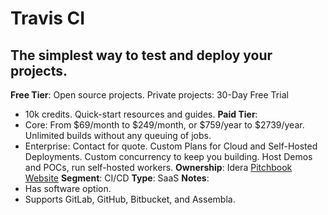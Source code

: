 # Travis CI
## The simplest way to test and deploy your projects.
**Free Tier**: Open source projects. Private projects: 30-Day Free Trial
- 10k credits. Quick-start resources and guides.
**Paid Tier**: 
- Core: From $69/month to $249/month, or $759/year to $2739/year. Unlimited builds without any queuing of jobs. 
- Enterprise: Contact for quote. Custom Plans for Cloud and Self-Hosted Deployments. Custom concurrency to keep you building. Host Demos and POCs, run self-hosted workers.
**Ownership**: Idera
[Pitchbook](https://pitchbook.com/profiles/company/95475-61)
[Website](https://www.travis-ci.com/)
**Segment**: CI/CD
**Type**: SaaS
**Notes**: 
- Has software option.
- Supports GitLab, GitHub, Bitbucket, and Assembla.
